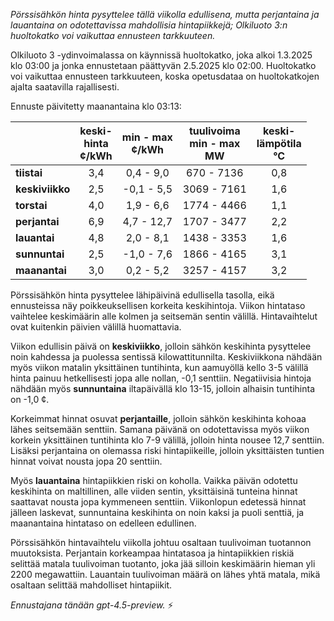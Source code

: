 *Pörssisähkön hinta pysyttelee tällä viikolla edullisena, mutta perjantaina ja lauantaina on odotettavissa mahdollisia hintapiikkejä; Olkiluoto 3:n huoltokatko voi vaikuttaa ennusteen tarkkuuteen.*

Olkiluoto 3 -ydinvoimalassa on käynnissä huoltokatko, joka alkoi 1.3.2025 klo 03:00 ja jonka ennustetaan päättyvän 2.5.2025 klo 02:00. Huoltokatko voi vaikuttaa ennusteen tarkkuuteen, koska opetusdataa on huoltokatkojen ajalta saatavilla rajallisesti.

Ennuste päivitetty maanantaina klo 03:13:

|        | keski-<br>hinta<br>¢/kWh | min - max<br>¢/kWh | tuulivoima<br>min - max<br>MW | keski-<br>lämpötila<br>°C |
|:-------------|:----------------:|:----------------:|:-------------:|:-------------:|
| **tiistai**      |       3,4        |      0,4 - 9,0     |        670 - 7136        |          0,8          |
| **keskiviikko**  |       2,5        |     -0,1 - 5,5     |       3069 - 7161        |          1,6          |
| **torstai**      |       4,0        |      1,9 - 6,6     |       1774 - 4466        |          1,1          |
| **perjantai**    |       6,9        |      4,7 - 12,7    |       1707 - 3477        |          2,2          |
| **lauantai**     |       4,8        |      2,0 - 8,1     |       1438 - 3353        |          1,6          |
| **sunnuntai**    |       2,5        |     -1,0 - 7,6     |       1866 - 4165        |          3,1          |
| **maanantai**    |       3,0        |      0,2 - 5,2     |       3257 - 4157        |          3,2          |

Pörssisähkön hinta pysyttelee lähipäivinä edullisella tasolla, eikä ennusteissa näy poikkeuksellisen korkeita keskihintoja. Viikon hintataso vaihtelee keskimäärin alle kolmen ja seitsemän sentin välillä. Hintavaihtelut ovat kuitenkin päivien välillä huomattavia.

Viikon edullisin päivä on **keskiviikko**, jolloin sähkön keskihinta pysyttelee noin kahdessa ja puolessa sentissä kilowattitunnilta. Keskiviikkona nähdään myös viikon matalin yksittäinen tuntihinta, kun aamuyöllä kello 3-5 välillä hinta painuu hetkellisesti jopa alle nollan, -0,1 senttiin. Negatiivisia hintoja nähdään myös **sunnuntaina** iltapäivällä klo 13-15, jolloin alhaisin tuntihinta on -1,0 ¢.

Korkeimmat hinnat osuvat **perjantaille**, jolloin sähkön keskihinta kohoaa lähes seitsemään senttiin. Samana päivänä on odotettavissa myös viikon korkein yksittäinen tuntihinta klo 7-9 välillä, jolloin hinta nousee 12,7 senttiin. Lisäksi perjantaina on olemassa riski hintapiikeille, jolloin yksittäisten tuntien hinnat voivat nousta jopa 20 senttiin.

Myös **lauantaina** hintapiikkien riski on koholla. Vaikka päivän odotettu keskihinta on maltillinen, alle viiden sentin, yksittäisinä tunteina hinnat saattavat nousta jopa kymmeneen senttiin. Viikonlopun edetessä hinnat jälleen laskevat, sunnuntaina keskihinta on noin kaksi ja puoli senttiä, ja maanantaina hintataso on edelleen edullinen.

Pörssisähkön hintavaihtelu viikolla johtuu osaltaan tuulivoiman tuotannon muutoksista. Perjantain korkeampaa hintatasoa ja hintapiikkien riskiä selittää matala tuulivoiman tuotanto, joka jää silloin keskimäärin hieman yli 2200 megawattiin. Lauantain tuulivoiman määrä on lähes yhtä matala, mikä osaltaan selittää mahdolliset hintapiikit.

*Ennustajana tänään gpt-4.5-preview.* ⚡
